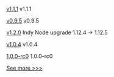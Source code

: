 
[v1.1.1](https://github.com/hyperledger/firefly-tokens-erc1155/releases/tag/v1.1.1) v1.1.1

[v0.9.5](https://github.com/hyperledger/firefly-transaction-manager/releases/tag/v0.9.5) v0.9.5

[v1.2.0](https://github.com/hyperledger/indy-node-container/releases/tag/v1.2.0) Indy Node upgrade 1.12.4 -> 1.12.5

[v1.0.4](https://github.com/hyperledger/firefly/releases/tag/v1.0.4) v1.0.4

[1.0.0-rc0](https://github.com/hyperledger/aries-cloudagent-python/releases/tag/1.0.0-rc0) 1.0.0-rc0


[See more >>>](https://start-here.hyperledger.org/releases)
